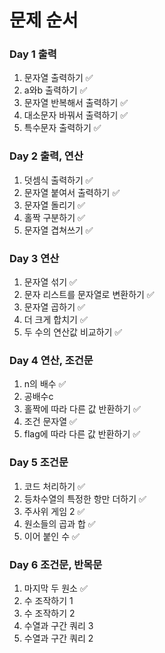 # 문제 순서
### Day 1 출력
1. 문자열 출력하기 ✅
2. a와b 출력하기 ✅
3. 문자열 반복해서 출력하기 ✅
4. 대소문자 바꿔서 출력하기 ✅
5. 특수문자 출력하기 ✅

### Day 2 출력, 연산
1. 덧셈식 출력하기 ✅
2. 문자열 붙여서 출력하기 ✅
3. 문자열 돌리기 ✅
4. 홀짝 구분하기 ✅
5. 문자열 겹쳐쓰기 ✅

### Day 3 연산
1. 문자열 섞기 ✅
2. 문자 리스트를 문자열로 변환하기 ✅
3. 문자열 곱하기 ✅
4. 더 크게 합치기 ✅
5. 두 수의 연산값 비교하기 ✅

### Day 4 연산, 조건문
1. n의 배수 ✅
2. 공배수c
3. 홀짝에 따라 다른 값 반환하기 ✅
4. 조건 문자열 ✅
5. flag에 따라 다른 값 반환하기 ✅

### Day 5 조건문
1. 코드 처리하기 ✅
2. 등차수열의 특정한 항만 더하기 ✅
3. 주사위 게임 2 ✅
4. 원소들의 곱과 합 ✅
5. 이어 붙인 수 ✅

### Day 6 조건문, 반목문
1. 마지막 두 원소 ✅
2. 수 조작하기 1
3. 수 조작하기 2
4. 수열과 구간 쿼리 3
5. 수열과 구간 쿼리 2

